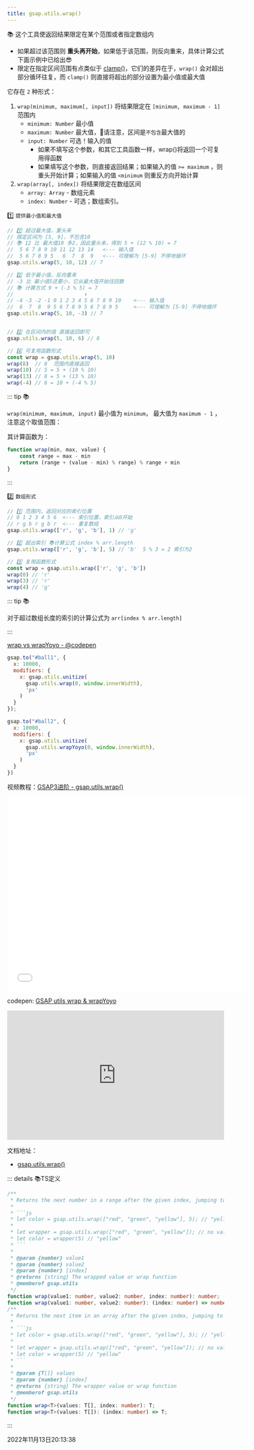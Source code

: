 ```yaml
---
title: gsap.utils.wrap()
---
```


📚 这个工具使返回结果限定在某个范围或者指定数组内
 - 如果超过该范围则 **重头再开始**，如果低于该范围，则反向重来，具体计算公式下面示例中已给出😎
 - 限定在指定区间范围有点类似于 [clamp()](./clamp)，它们的差异在于，`wrap()` 会对超出部分循环往复，而 `clamp()` 则直接将超出的部分设置为最小值或最大值

它存在 `2` 种形式：

1. `wrap(minimum, maximum[, input])` 将结果限定在 `[minimum, maximum - 1]` 范围内
   - `minimum: Number` 最小值
   - `maximum: Number` 最大值，🚨请注意，区间是`不包含`最大值的
   - `input: Number` 可选！输入的值
     - 如果不填写这个参数，和其它工具函数一样，wrap()将返回一个可复用得函数
     - 如果填写这个参数，则直接返回结果；如果输入的值 `>= maximum` ，则重头开始计算；如果输入的值 `<minimum` 则重反方向开始计算
2. `wrap(array[, index])` 将结果限定在数组区间
   - `array: Array` - 数组元素
   - `index: Number` - 可选；数组索引。



1️⃣ `提供最小值和最大值`

```js {1-3,8,17,20}
// 1️⃣ 超过最大值，重头来
// 限定区间为 [5, 9]，不包含10
// 📚 12 比 最大值10 多2，因此重头来，得到 5 + (12 % 10) = 7
//  5 6 7 8 9 10 11 12 13 14   <--- 输入值
//  5 6 7 8 9 5   6  7  8  9   <--- 可理解为 [5-9] 不停地循环
gsap.utils.wrap(5, 10, 12) // 7

// 2️⃣ 低于最小值，反向重来
// -3 比 最小值5还要小，它从最大值开始往回数
// 📚 计算方式 9 + (-3 % 5) = 7
//                       ⬇️
// -4 -3 -2 -1 0 1 2 3 4 5 6 7 8 9 10    <--- 输入值
//  6  7  8  9 5 6 7 8 9 5 6 7 8 9 5     <--- 可理解为 [5-9] 不停地循环
gsap.utils.wrap(5, 10, -3) // 7


// 3️⃣ 在区间内的值 直接返回即可
gsap.utils.wrap(5, 10, 6) // 6

// 4️⃣ 可复用函数形式
const wrap = gsap.utils.wrap(5, 10)
wrap(8)  // 8  范围内直接返回
wrap(10) // 5 = 5 + (10 % 10)
wrap(13) // 8 = 5 + (13 % 10)
wrap(-4) // 6 = 10 + (-4 % 5)
```

::: tip 📚

`wrap(minimum, maximum, input)` 最小值为 `minimum`， 最大值为 `maximum - 1` ，注意这个取值范围：

其计算函数为：

```js
function wrap(min, max, value) {
    const range = max - min
    return (range + (value - min) % range) % range + min
}
```

:::



2️⃣ `数组形式`

```js {1,6,9}
// 1️⃣ 范围内，返回对应的索引位置
// 0 1 2 3 4 5 6  <--- 索引位置，索引从0开始
// r g b r g b r  <--- 重复数组
gsap.utils.wrap(['r', 'g', 'b'], 1) // 'g'

// 2️⃣ 超出索引 📚计算公式 index % arr.length
gsap.utils.wrap(['r', 'g', 'b'], 5) // 'b'  5 % 3 = 2 索引为2

// 3️⃣ 复用函数形式
const wrap = gsap.utils.wrap(['r', 'g', 'b'])
wrap(0) // 'r'
wrap(3) // 'r'
wrap(4) // 'g'
```

::: tip 📚

对于超过数组长度的索引的计算公式为 `arr[index % arr.length]`

:::



[wrap vs wrapYoyo - @codepen](https://codepen.io/GreenSock/pen/WNeWZWb/5364a46c2767c6258132f7805ea0035e)



```js {5,15}
gsap.to("#ball1", {
  x: 10000,
  modifiers: {
    x: gsap.utils.unitize(
      gsap.utils.wrap(0, window.innerWidth),
      'px'
    )
  }
});

gsap.to("#ball2", {
  x: 10000,
  modifiers: {
    x: gsap.utils.unitize(
      gsap.utils.wrapYoyo(0, window.innerWidth),
      'px'
    )
  }
})
```

视频教程：[GSAP3进阶 - gsap.utils.wrap()](https://www.bilibili.com/video/BV1T8411b7sc)

<iframe width="560" height="450" src="//player.bilibili.com/player.html?aid=218250566&bvid=BV1T8411b7sc&cid=840794893&page=1" scrolling="no" border="0" frameborder="no" framespacing="0" allowfullscreen="true"> </iframe>

codepen: [GSAP utils wrap & wrapYoyo](https://codepen.io/JamesSawyer/pen/XWEjqBp)
<iframe height="300" style="width: 100%;" scrolling="no" title="16 - GSAP utils wrap &amp; wrapYoyo" src="https://codepen.io/JamesSawyer/embed/preview/XWEjqBp?default-tab=result&editable=true&theme-id=dark" frameborder="no" loading="lazy" allowtransparency="true" allowfullscreen="true">
  See the Pen <a href="https://codepen.io/JamesSawyer/pen/XWEjqBp">
  16 - GSAP utils wrap &amp; wrapYoyo</a> by james sawyer (<a href="https://codepen.io/JamesSawyer">@JamesSawyer</a>)
  on <a href="https://codepen.io">CodePen</a>.
</iframe>

文档地址：

- [gsap.utils.wrap()](https://greensock.com/docs/v3/GSAP/UtilityMethods/wrap())


::: details 📚TS定义
```typescript
/**
 * Returns the next number in a range after the given index, jumping to the start after the end has been reached.
 * 
 * ```js
 * let color = gsap.utils.wrap(["red", "green", "yellow"], 5); // "yellow"
 * 
 * let wrapper = gsap.utils.wrap(["red", "green", "yellow"]); // no value = reusable function
 * let color = wrapper(5) // "yellow"
 * ```
 *
 * @param {number} value1
 * @param {number} value2
 * @param {number} [index]
 * @returns {string} The wrapped value or wrap function
 * @memberof gsap.utils
 */
function wrap(value1: number, value2: number, index: number): number;
function wrap(value1: number, value2: number): (index: number) => number;
/**
 * Returns the next item in an array after the given index, jumping to the start after the end has been reached.
 * 
 * ```js
 * let color = gsap.utils.wrap(["red", "green", "yellow"], 5); // "yellow"
 * 
 * let wrapper = gsap.utils.wrap(["red", "green", "yellow"]); // no value = reusable function
 * let color = wrapper(5) // "yellow"
 * ```
 *
 * @param {T[]} values
 * @param {number} [index]
 * @returns {string} The wrapper value or wrap function
 * @memberof gsap.utils
 */
function wrap<T>(values: T[], index: number): T;
function wrap<T>(values: T[]): (index: number) => T;
```
:::

2022年11月13日20:13:38

